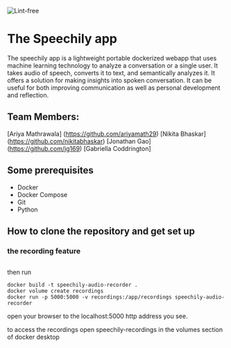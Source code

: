 ![Lint-free](https://github.com/nyu-software-engineering/containerized-app-exercise/actions/workflows/lint.yml/badge.svg)

# The Speechily app 
 The speechily app is a lightweight portable dockerized webapp that uses machine learning technology to analyze a conversation or a single user. It takes audio of speech, converts it to text, and semantically analyzes it. It offers a solution for making insights into spoken conversation. It can be useful for both improving communication as well as personal development and reflection. 

## Team Members: 

[Ariya Mathrawala] (https://github.com/ariyamath29)
[Nikita Bhaskar] (https://github.com/nikitabhaskar) 
[Jonathan Gao] (https://github.com/jg169)
[Gabriella Coddrington] 

## Some prerequisites 
- Docker
- Docker Compose 
- Git
- Python 

## How to clone the repository and get set up 


### the recording feature

``` git clone https://github.com/software-students-spring2025/4-containers-containertrainers.git
```

then run
```
docker build -t speechily-audio-recorder .
docker volume create recordings
docker run -p 5000:5000 -v recordings:/app/recordings speechily-audio-recorder
```
open your browser to the localhost:5000 http address you see. 

to access the recordings open speechily-recordings in the volumes section of docker desktop 

